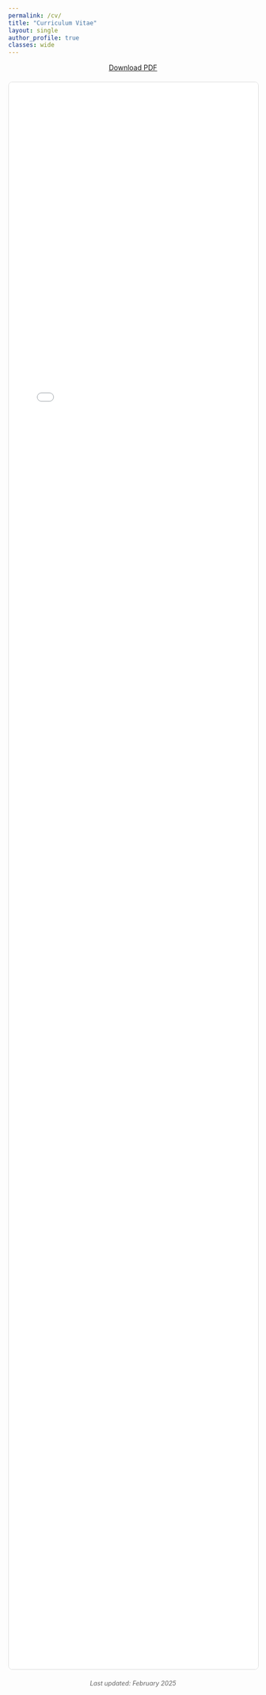 ```yaml
---
permalink: /cv/
title: "Curriculum Vitae"
layout: single
author_profile: true
classes: wide
---
```


<div style="text-align: center; margin-bottom: 20px;">
  <a href="/assets/files/CV_Xinyu_Zhang.pdf" class="btn btn--primary" target="_blank">
    <i class="fas fa-download"></i> Download PDF
  </a>
</div>

<div style="width: 100%; height: 80vh; border: 1px solid #ddd; border-radius: 8px; overflow: hidden;">
  <iframe 
    src="/assets/files/CV_Xinyu_Zhang.pdf" 
    width="100%" 
    height="100%" 
    style="border: none;">
    <p>Your browser does not support PDFs. 
    <a href="/assets/files/CV_Xinyu_Zhang.pdf">Download the PDF</a> instead.</p>
  </iframe>
</div>

<div style="margin-top: 20px; text-align: center; color: #666; font-size: 0.9em;">
  <p><em>Last updated: February 2025</em></p>
</div>
